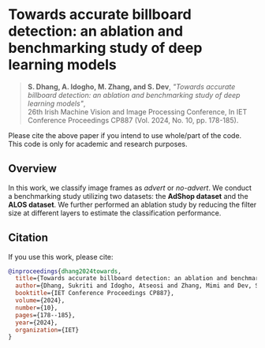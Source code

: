 # Towards accurate billboard detection: an ablation and benchmarking study of deep learning models

> **S. Dhang, A. Idogho, M. Zhang, and S. Dev**,   *"Towards accurate billboard detection: an ablation and benchmarking study of deep learning models"*,  
26th Irish Machine Vision and Image Processing Conference,  In IET Conference Proceedings CP887 (Vol. 2024, No. 10, pp. 178-185).

Please cite the above paper if you intend to use whole/part of the code.  This code is only for academic and research purposes.

## Overview

In this work, we classify image frames as *advert* or *no-advert*.  We conduct a benchmarking study utilizing two datasets: the **AdShop dataset** and the **ALOS dataset**.  We further performed an ablation study by reducing the filter size at different layers to estimate the classification performance.

## Citation

If you use this work, please cite:

```bibtex
@inproceedings{dhang2024towards,
  title={Towards accurate billboard detection: an ablation and benchmarking study of deep learning models},
  author={Dhang, Sukriti and Idogho, Atseosi and Zhang, Mimi and Dev, Soumyabrata},
  booktitle={IET Conference Proceedings CP887},
  volume={2024},
  number={10},
  pages={178--185},
  year={2024},
  organization={IET}
}
